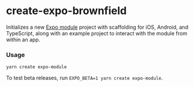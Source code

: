 # create-expo-brownfield

Initializes a new [Expo module](https://docs.expo.dev/modules/overview/) project with scaffolding for iOS, Android, and TypeScript, along with an example project to interact with the module from within an app.

### Usage

```
yarn create expo-module
```

To test beta releases, run `EXPO_BETA=1 yarn create expo-module`.
